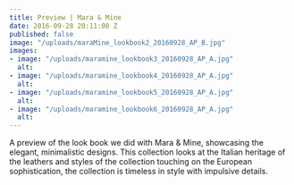 ```yaml
---
title: Preview | Mara & Mine
date: 2016-09-28 20:11:00 Z
published: false
image: "/uploads/maraMine_lookbook2_20160928_AP_B.jpg"
images:
- image: "/uploads/maramine_lookbook3_20160928_AP_A.jpg"
  alt: 
- image: "/uploads/maramine_lookbook4_20160928_AP_A.jpg"
  alt: 
- image: "/uploads/maramine_lookbook5_20160928_AP_A.jpg"
  alt: 
- image: "/uploads/maramine_lookbook6_20160928_AP_A.jpg"
  alt: 
---
```


A preview of the look book we did with Mara & Mine, showcasing the elegant, minimalistic designs. This collection looks at the Italian heritage of the leathers and styles of the collection touching on the European sophistication, the collection is timeless in style with impulsive details.